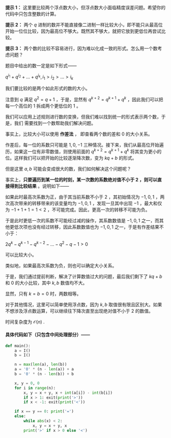 **提示 1：** 这里要比较两个浮点数大小，但浮点数大小面临精度误差问题。希望你的代码中只包含整数的计算。

**提示 2：** 两个 $q$ 进制的数并不能直接像二进制一样比较大小，即不能只从最高位开始一位位比较，因为最高位不够大。既然其不够大，就把它放到更低位再尝试比较。

**提示 3：** 两个数的比较不容易进行，因为难以化成一致的形式。怎么用一个数考虑问题？

题目中给出的数一定是如下形式——

$q^{i_1}+q^{i_2}+\dots+q^{i_k}, i_1\gt i_2\gt\dots\gt i_k$

我们要比较的是两个如此形式的数的大小。

注意到 $q$ 满足 $q^2=q+1$ ，于是，显然有 $q^{k+2}=q^{k+1}+q^k$ ，因此我们可以把每一个高位的 $1$ 拆成两个更低位的 $1$ 。

我们可以应用上述规则进行数的变换，但我们难以找到统一的形式表示两个数，于是，我们 需要找到一个数帮助我们解决问题。

事实上，比较大小可以使用 **作差法** ， 即查看两个数的差和 $0$ 的大小关系。

作差后，每一位的系数只可能是 $1, 0, -1$ 三种情况。接下来，我们从最高位开始遍历，如果这一位有非零数值，则使用前面的 $q^{k+2}=q^{k+1}+q^k$ 将其变为更小的位。这样我们可以把开始的比较逐渐降次数，变为 $kq+b$ 的形式。

但是这里 $a, b$ 可能会变成很大的数，我们如何解决这个问题呢？

事实上，**只要遍历到某一位的时刻，某一次数的系数绝对值不小于 $2$ ，则可以直接得到比较结果** 。说明如下——

如果此时最高次系数为正，由于其当前系数不小于 $2$ ，其初始情况为 $-1,0,1$ ，两次高次带来的转移带来的该变量均为 $-1,0,1$ ，发现一旦其中出现 $-1$ ，最大和仅为 $-1+1+1=1<2$ ，不可能完成。因此，更高一次的转移不可能为负。

于是此时更低一次的系数不可能经过减的操作，其系数数值是 $-1,0,1$ 之一，而其他更低次项也没有经过转移，因此系数数值也为 $-1,0,1$ 之一，于是有作差结果不小于：

$2q^k-q^{k-1}-q^{k-2}-\dots-q^2-q-1>0$

可以比较大小。

类似地，如果最高次系数为负，则也可以确定大小关系。

于是，我们通过提前判断，解决了计算数值过大的问题，最后我们剩下了 $kq+b$ 和 $0$ 的大小比较，其中 $k, b$ 数值均不大。

显然，只有 $k=b=0$ 时，两数相等。

对于其他情况，这里可以简单使用浮点数，因为 $k, b$ 取值很有限且区别大。如果不想涉及浮点数运算，可以继续往下降次直至出现绝对值不小于 $2$ 的数值。

时间复杂度为 $\mathcal{O}(n)$ .

#### 具体代码如下（只包含中间处理部分）——

```Python []
def main():
    a = I()
    b = I()

    n = max(len(a), len(b))
    a = '0' * (n - len(a)) + a
    b = '0' * (n - len(b)) + b

    x, y = 0, 0
    for i in range(n):
        x, y = x + y, x + int(a[i]) - int(b[i])
        if x > 1: exit(print('>'))
        if x < -1: exit(print('<'))

    if x == y == 0: print('=')
    else:
        while abs(x) < 2:
            x, y = x + y, x
        print('>' if x > 0 else '<')
```